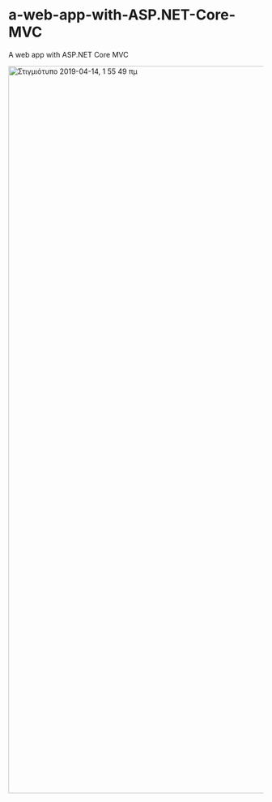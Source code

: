 # a-web-app-with-ASP.NET-Core-MVC
A web app with ASP.NET Core MVC

<img width="1435" alt="Στιγμιότυπο 2019-04-14, 1 55 49 πμ" src="https://user-images.githubusercontent.com/26252247/56086116-78e64280-5e58-11e9-948d-ba518e220ef7.png">
